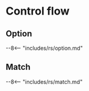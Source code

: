 # Control flow

## Option

--8<-- "includes/rs/option.md"

## Match

--8<-- "includes/rs/match.md"

